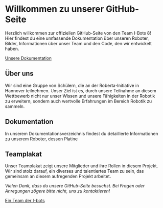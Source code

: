 
# Willkommen zu unserer GitHub-Seite


Herzlich willkommen zur offiziellen GitHub-Seite von den Team I-Bots 8! Hier findest du eine umfassende Dokumentation über unseren Roboter, Bilder, Informationen über unser Team und den Code, den wir entwickelt haben.

[Unsere Dokumentation](https://github.com/Bwei15/Soccer_Team/blob/main/I-bots%208_Robocub%20DM%202024_Dokumentation.pdf)


## Über uns

Wir sind eine Gruppe von Schülern, die an der Roberta-Initiative in Hannover teilnehmen. 
Unser Ziel ist es, durch unsere Teilnahme an diesem Wettbewerb nicht nur unser Wissen und unsere Fähigkeiten in der Robotik zu erweitern, sondern auch wertvolle Erfahrungen im Bereich Robotik zu sammeln.

## Dokumentation

In unserem Dokumentationsverzeichnis findest du detaillierte Informationen zu unserem Roboter, dessen Platine 

## Teamplakat

Unser Teamplakat zeigt unsere Mitglieder und ihre Rollen in diesem Projekt. Wir sind stolz darauf, ein diverses und talentiertes Team zu sein, das gemeinsam an diesem aufregenden Projekt arbeitet. 


*Vielen Dank, dass du unsere GitHub-Seite besuchst. Bei Fragen oder Anregungen zögere bitte nicht, uns zu kontaktieren!*

[Ein Team der I-bots](https://i-bots.de)

